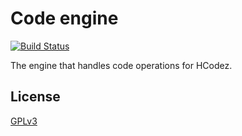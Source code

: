 # Code engine

[![Build Status](https://travis-ci.org/pgang-cnamd/hcodez-code-engine.svg?branch=master)](https://travis-ci.org/pgang-cnamd/hcodez-code-engine)

The engine that handles code operations for HCodez.

## License

[GPLv3](https://github.com/pgang-cnamd/hcodez-code-engine/blob/master/LICENSE)